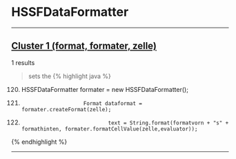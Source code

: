 # HSSFDataFormatter

***

## [Cluster 1 (format, formater, zelle)](./1)
1 results
> sets the 
{% highlight java %}
120. HSSFDataFormatter formater = new HSSFDataFormatter();
159.                         Format dataformat = formater.createFormat(zelle);
165.                                 text = String.format(formatvorn + "s" + formathinten, formater.formatCellValue(zelle,evaluator));
{% endhighlight %}

***

